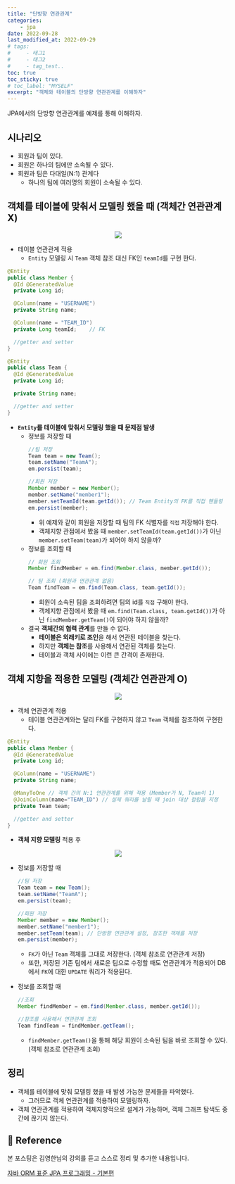 ```yaml
---
title: "단방향 연관관계"
categories: 
    - jpa
date: 2022-09-28
last_modified_at: 2022-09-29
# tags:
#     - 태그1
#     - 태그2
#     - tag_test..
toc: true
toc_sticky: true
# toc_label: "MYSELF"
excerpt: "객체와 테이블의 단방향 연관관계를 이해하자"
---
```


JPA에서의 단방향 연관관계를 예제를 통해 이해하자.

## 시나리오
- 회원과 팀이 있다.
- 회원은 하나의 팀에만 소속될 수 있다.
- 회원과 팀은 다대일(N:1) 관계다
  - 하나의 팀에 여러명의 회원이 소속될 수 있다.

## 객체를 테이블에 맞춰서 모델링 했을 때 (객체간 연관관계 X)
<center><img src="https://user-images.githubusercontent.com/36228833/193238545-c124e888-9fbb-4883-8b57-229039ff7851.png"></center>

- 테이블 연관관계 적용
  - `Entity` 모델링 시 `Team` 객체 참조 대신 FK인 `teamId`를 구현 한다.  

```java
@Entity
public class Member { 
  @Id @GeneratedValue
  private Long id;

  @Column(name = "USERNAME")
  private String name;

  @Column(name = "TEAM_ID")
  private Long teamId;    // FK

  //getter and setter
}
```
```java
@Entity
public class Team {
  @Id @GeneratedValue
  private Long id;

  private String name;

  //getter and setter 
}
```

- **`Entity`를 테이블에 맞춰서 모델링 했을 때 문제점 발생**
  - 정보를 저장할 때
    ```java
    //팀 저장
    Team team = new Team();
    team.setName("TeamA");
    em.persist(team);

    //회원 저장
    Member member = new Member();
    member.setName("member1");
    member.setTeamId(team.getId()); // Team Entity의 FK를 직접 핸들링
    em.persist(member);
    ```
    - 위 예제와 같이 회원을 저장할 때 팀의 FK 식별자를 `직접` 저장해야 한다.
    - 객체지향 관점에서 봤을 때 `member.setTeamId(team.getId())`가 아닌 `member.setTeam(team)`가 되어야 하지 않을까?
  - 정보를 조회할 때
    ```java
    // 회원 조회
    Member findMember = em.find(Member.class, member.getId());

    // 팀 조회 (회원과 연관관계 없음)
    Team findTeam = em.find(Team.class, team.getId());
    ```
    - 회원이 소속된 팀을 조회하려면 팀의 id를 `직접` 구해야 한다.
    - 객체지향 관점에서 봤을 때 `em.find(Team.class, team.getId())`가 아닌 `findMember.getTeam()`이 되어야 하지 않을까?
  - 결국 **객체간의 협력 관계**를 만들 수 없다.
    - **테이블은 외래키로 조인**을 해서 연관된 테이블을 찾는다.
    - 하지만 **객체는 참조**를 사용해서 연관된 객체를 찾는다.
    - 테이블과 객체 사이에는 이런 큰 간격이 존재한다.

## 객체 지향을 적용한 모델링 (객체간 연관관계 O)
<center><img src="https://user-images.githubusercontent.com/36228833/193238678-a29802d1-75a2-4559-a8db-22a67ea42e0d.png"></center>

- 객체 연관관계 적용
  - 테이블 연관관계와는 달리 FK를 구현하지 않고 `Team` 객체를 참조하여 구현한다.  

```java
@Entity
public class Member { 
  @Id @GeneratedValue
  private Long id;

  @Column(name = "USERNAME")
  private String name;

  @ManyToOne // 객체 간의 N:1 연관관계를 위해 적용 (Member가 N, Team이 1)
  @JoinColumn(name="TEAM_ID") // 실제 쿼리를 날릴 때 join 대상 컬럼을 지정
  private Team team; 

  //getter and setter
}
```

- **객체 지향 모델링** 적용 후
<center><img src="https://user-images.githubusercontent.com/36228833/193238746-dba1e309-bdda-4d7c-87b4-abf322618ccf.png"></center>

  - 정보를 저장할 때
    ```java
    //팀 저장
    Team team = new Team();
    team.setName("TeamA");
    em.persist(team);

    //회원 저장
    Member member = new Member();
    member.setName("member1");
    member.setTeam(team); // 단방향 연관관계 설정, 참조한 객체를 저장
    em.persist(member);
    ```
    - `FK`가 아닌 `Team` 객체를 그대로 저장한다. (객체 참조로 연관관계 저장)
    - 또한, 저장된 기존 팀에서 새로운 팀으로 수정할 때도 연관관계가 적용되어 DB에서 `FK`에 대한 `UPDATE` 쿼리가 적용된다. 

  - 정보를 조회할 때
    ```java
    //조회
    Member findMember = em.find(Member.class, member.getId());

    //참조를 사용해서 연관관계 조회
    Team findTeam = findMember.getTeam();
    ```
    - `findMember.getTeam()`을 통해 해당 회원이 소속된 팀을 바로 조회할 수 있다. (객체 참조로 연관관계 조회)

## 정리
- 객체를 테이블에 맞춰 모델링 했을 때 발생 가능한 문제들을 파악했다.
  - 그러므로 객체 연관관계를 적용하여 모델링하자.
- 객체 연관관계를 적용하여 객체지향적으로 설계가 가능하며, 객체 그래프 탐색도 중간에 끊기지 않는다.

## 📣 Reference
본 포스팅은 김영한님의 강의를 듣고 스스로 정리 및 추가한 내용입니다.

[자바 ORM 표준 JPA 프로그래밍 - 기본편](https://www.inflearn.com/course/ORM-JPA-Basic/dashboard)<br/>
